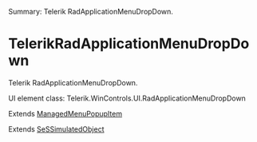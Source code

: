 Summary: Telerik RadApplicationMenuDropDown.

# TelerikRadApplicationMenuDropDown

Telerik RadApplicationMenuDropDown.
 
UI element class: Telerik.WinControls.UI.RadApplicationMenuDropDown

Extends [ManagedMenuPopupItem](ManagedMenuPopupItem.md)

Extends [SeSSimulatedObject](SeSSimulatedObject.md)


